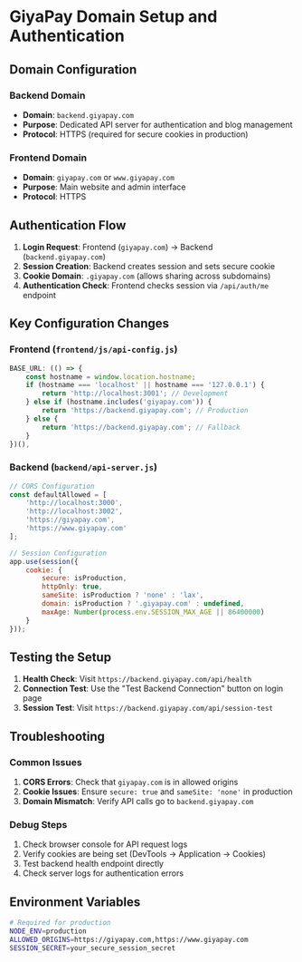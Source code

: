 # GiyaPay Domain Setup and Authentication

## Domain Configuration

### Backend Domain
- **Domain**: `backend.giyapay.com`
- **Purpose**: Dedicated API server for authentication and blog management
- **Protocol**: HTTPS (required for secure cookies in production)

### Frontend Domain
- **Domain**: `giyapay.com` or `www.giyapay.com`
- **Purpose**: Main website and admin interface
- **Protocol**: HTTPS

## Authentication Flow

1. **Login Request**: Frontend (`giyapay.com`) → Backend (`backend.giyapay.com`)
2. **Session Creation**: Backend creates session and sets secure cookie
3. **Cookie Domain**: `.giyapay.com` (allows sharing across subdomains)
4. **Authentication Check**: Frontend checks session via `/api/auth/me` endpoint

## Key Configuration Changes

### Frontend (`frontend/js/api-config.js`)
```javascript
BASE_URL: (() => {
    const hostname = window.location.hostname;
    if (hostname === 'localhost' || hostname === '127.0.0.1') {
        return 'http://localhost:3001'; // Development
    } else if (hostname.includes('giyapay.com')) {
        return 'https://backend.giyapay.com'; // Production
    } else {
        return 'https://backend.giyapay.com'; // Fallback
    }
})(),
```

### Backend (`backend/api-server.js`)
```javascript
// CORS Configuration
const defaultAllowed = [
    'http://localhost:3000', 
    'http://localhost:3002',
    'https://giyapay.com',
    'https://www.giyapay.com'
];

// Session Configuration
app.use(session({
    cookie: { 
        secure: isProduction,
        httpOnly: true,
        sameSite: isProduction ? 'none' : 'lax',
        domain: isProduction ? '.giyapay.com' : undefined,
        maxAge: Number(process.env.SESSION_MAX_AGE || 86400000)
    }
}));
```

## Testing the Setup

1. **Health Check**: Visit `https://backend.giyapay.com/api/health`
2. **Connection Test**: Use the "Test Backend Connection" button on login page
3. **Session Test**: Visit `https://backend.giyapay.com/api/session-test`

## Troubleshooting

### Common Issues

1. **CORS Errors**: Check that `giyapay.com` is in allowed origins
2. **Cookie Issues**: Ensure `secure: true` and `sameSite: 'none'` in production
3. **Domain Mismatch**: Verify API calls go to `backend.giyapay.com`

### Debug Steps

1. Check browser console for API request logs
2. Verify cookies are being set (DevTools → Application → Cookies)
3. Test backend health endpoint directly
4. Check server logs for authentication errors

## Environment Variables

```bash
# Required for production
NODE_ENV=production
ALLOWED_ORIGINS=https://giyapay.com,https://www.giyapay.com
SESSION_SECRET=your_secure_session_secret
```

